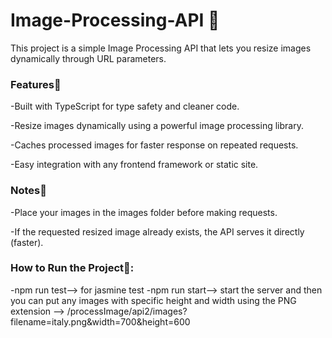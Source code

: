# Image-Processing-API 📸

This project is a simple Image Processing API that lets you resize images dynamically through URL parameters.

### Features🚀

-Built with TypeScript for type safety and cleaner code.

-Resize images dynamically using a powerful image processing library.

-Caches processed images for faster response on repeated requests.

-Easy integration with any frontend framework or static site.

### Notes📖

-Place your images in the images folder before making requests.

-If the requested resized image already exists, the API serves it directly (faster).

### How to Run the Project🚀:
-npm run test--> for jasmine test
-npm run start--> start the server
and then you can put any images with specific height and width using the PNG extension --> /processImage/api2/images?filename=italy.png&width=700&height=600

